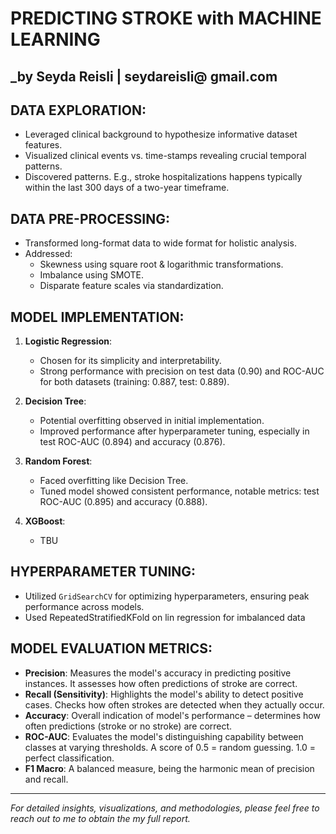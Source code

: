 # PREDICTING STROKE with MACHINE LEARNING
_by Seyda Reisli | seydareisli@ gmail.com
---

## DATA EXPLORATION:
- Leveraged clinical background to hypothesize informative dataset features.
- Visualized clinical events vs. time-stamps revealing crucial temporal patterns.
- Discovered patterns. E.g., stroke hospitalizations happens typically within the last 300 days of a two-year timeframe.

## DATA PRE-PROCESSING:
- Transformed long-format data to wide format for holistic analysis.
- Addressed:
  - Skewness using square root & logarithmic transformations.
  - Imbalance using SMOTE.
  - Disparate feature scales via standardization.

## MODEL IMPLEMENTATION:
1. **Logistic Regression**:
   - Chosen for its simplicity and interpretability.
   - Strong performance with precision on test data (0.90) and ROC-AUC for both datasets (training: 0.887, test: 0.889).
   
2. **Decision Tree**:
   - Potential overfitting observed in initial implementation.
   - Improved performance after hyperparameter tuning, especially in test ROC-AUC (0.894) and accuracy (0.876).
   
3. **Random Forest**:
   - Faced overfitting like Decision Tree.
   - Tuned model showed consistent performance, notable metrics: test ROC-AUC (0.895) and accuracy (0.888).

4. **XGBoost**:
    - TBU

## HYPERPARAMETER TUNING:
- Utilized `GridSearchCV` for optimizing hyperparameters, ensuring peak performance across models.
- Used RepeatedStratifiedKFold on lin regression for imbalanced data

## MODEL EVALUATION METRICS:
- **Precision**: Measures the model's accuracy in predicting positive instances. It assesses how often predictions of stroke are correct.
- **Recall (Sensitivity)**: Highlights the model's ability to detect positive cases. Checks how often strokes are detected when they actually occur.
- **Accuracy**: Overall indication of model's performance – determines how often predictions (stroke or no stroke) are correct.
- **ROC-AUC**: Evaluates the model's distinguishing capability between classes at varying thresholds. A score of 0.5 = random guessing. 1.0 = perfect classification.
- **F1 Macro**: A balanced measure, being the harmonic mean of precision and recall. 

---

_For detailed insights, visualizations, and methodologies, please feel free to reach out to me to obtain the my full report._
